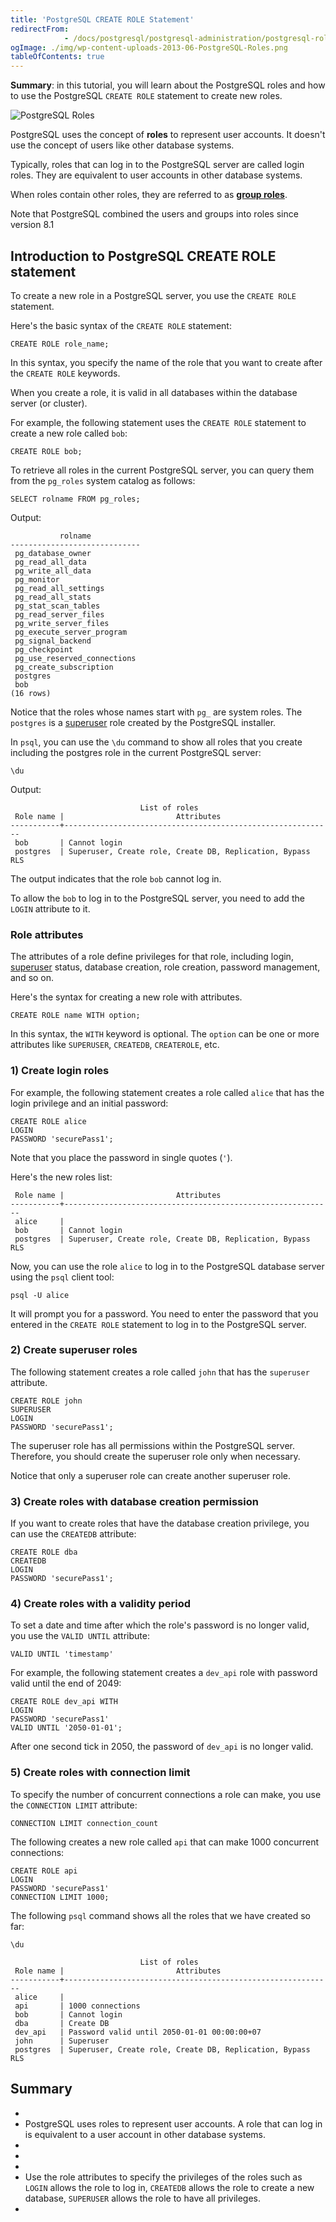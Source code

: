 ```yaml
---
title: 'PostgreSQL CREATE ROLE Statement'
redirectFrom: 
            - /docs/postgresql/postgresql-administration/postgresql-roles/
ogImage: ./img/wp-content-uploads-2013-06-PostgreSQL-Roles.png
tableOfContents: true
---
```



**Summary**: in this tutorial, you will learn about the PostgreSQL roles and how to use the PostgreSQL `CREATE ROLE` statement to create new roles.





![PostgreSQL Roles](./img/wp-content-uploads-2013-06-PostgreSQL-Roles.png)





PostgreSQL uses the concept of **roles** to represent user accounts. It doesn't use the concept of users like other database systems.





Typically, roles that can log in to the PostgreSQL server are called login roles. They are equivalent to user accounts in other database systems.





When roles contain other roles, they are referred to as **[group roles](https://www.postgresqltutorial.com/postgresql-administration/postgresql-role-membership/)**.





Note that PostgreSQL combined the users and groups into roles since version 8.1





## Introduction to PostgreSQL CREATE ROLE statement





To create a new role in a PostgreSQL server, you use the `CREATE ROLE` statement.





Here's the basic syntax of the `CREATE ROLE` statement:





```
CREATE ROLE role_name;
```





In this syntax, you specify the name of the role that you want to create after the `CREATE ROLE` keywords.





When you create a role, it is valid in all databases within the database server (or cluster).





For example, the following statement uses the `CREATE ROLE` statement to create a new role called `bob`:





```
CREATE ROLE bob;
```





To retrieve all roles in the current PostgreSQL server, you can query them from the `pg_roles` system catalog as follows:





```
SELECT rolname FROM pg_roles;
```





Output:





```
           rolname
-----------------------------
 pg_database_owner
 pg_read_all_data
 pg_write_all_data
 pg_monitor
 pg_read_all_settings
 pg_read_all_stats
 pg_stat_scan_tables
 pg_read_server_files
 pg_write_server_files
 pg_execute_server_program
 pg_signal_backend
 pg_checkpoint
 pg_use_reserved_connections
 pg_create_subscription
 postgres
 bob
(16 rows)
```





Notice that the roles whose names start with `pg_` are system roles. The `postgres` is a [superuser](https://www.postgresqltutorial.com/postgresql-administration/create-superuser-postgresql/) role created by the PostgreSQL installer.





In `psql`, you can use the `\du` command to show all roles that you create including the postgres role in the current PostgreSQL server:





```
\du
```





Output:





```
                             List of roles
 Role name |                         Attributes
-----------+------------------------------------------------------------
 bob       | Cannot login
 postgres  | Superuser, Create role, Create DB, Replication, Bypass RLS
```





The output indicates that the role `bob` cannot log in.





To allow the `bob` to log in to the PostgreSQL server, you need to add the `LOGIN` attribute to it.





### Role attributes





The attributes of a role define privileges for that role, including login, [superuser](https://www.postgresqltutorial.com/postgresql-administration/create-superuser-postgresql/) status, database creation, role creation, password management, and so on.





Here's the syntax for creating a new role with attributes.





```
CREATE ROLE name WITH option;
```





In this syntax, the `WITH` keyword is optional. The `option` can be one or more attributes like `SUPERUSER`, `CREATEDB`, `CREATEROLE`, etc.





### 1) Create login roles





For example, the following statement creates a role called `alice` that has the login privilege and an initial password:





```
CREATE ROLE alice
LOGIN
PASSWORD 'securePass1';
```





Note that you place the password in single quotes (`'`).





Here's the new roles list:





```
 Role name |                         Attributes
-----------+------------------------------------------------------------
 alice     |
 bob       | Cannot login
 postgres  | Superuser, Create role, Create DB, Replication, Bypass RLS
```





Now, you can use the role `alice` to log in to the PostgreSQL database server using the `psql` client tool:





```
psql -U alice
```





It will prompt you for a password. You need to enter the password that you entered in the `CREATE ROLE` statement to log in to the PostgreSQL server.





### 2) Create superuser roles





The following statement creates a role called `john` that has the `superuser` attribute.





```
CREATE ROLE john
SUPERUSER
LOGIN
PASSWORD 'securePass1';
```





The superuser role has all permissions within the PostgreSQL server. Therefore, you should create the superuser role only when necessary.





Notice that only a superuser role can create another superuser role.





### 3) Create roles with database creation permission





If you want to create roles that have the database creation privilege, you can use the `CREATEDB` attribute:





```
CREATE ROLE dba
CREATEDB
LOGIN
PASSWORD 'securePass1';
```





### 4) Create roles with a validity period





To set a date and time after which the role's password is no longer valid, you use the `VALID UNTIL` attribute:





```
VALID UNTIL 'timestamp'
```





For example, the following statement creates a `dev_api` role with password valid until the end of 2049:





```
CREATE ROLE dev_api WITH
LOGIN
PASSWORD 'securePass1'
VALID UNTIL '2050-01-01';
```





After one second tick in 2050, the password of `dev_api` is no longer valid.





### 5) Create roles with connection limit





To specify the number of concurrent connections a role can make, you use the `CONNECTION LIMIT` attribute:





```
CONNECTION LIMIT connection_count
```





The following creates a new role called `api` that can make 1000 concurrent connections:





```
CREATE ROLE api
LOGIN
PASSWORD 'securePass1'
CONNECTION LIMIT 1000;
```





The following `psql` command shows all the roles that we have created so far:





```
\du
```





```
                             List of roles
 Role name |                         Attributes
-----------+------------------------------------------------------------
 alice     |
 api       | 1000 connections
 bob       | Cannot login
 dba       | Create DB
 dev_api   | Password valid until 2050-01-01 00:00:00+07
 john      | Superuser
 postgres  | Superuser, Create role, Create DB, Replication, Bypass RLS
```





## Summary





- 
- PostgreSQL uses roles to represent user accounts. A role that can log in is equivalent to a user account in other database systems.
- 
-
- 
- Use the role attributes to specify the privileges of the roles such as `LOGIN` allows the role to log in, `CREATEDB` allows the role to create a new database, `SUPERUSER` allows the role to have all privileges.
- 


